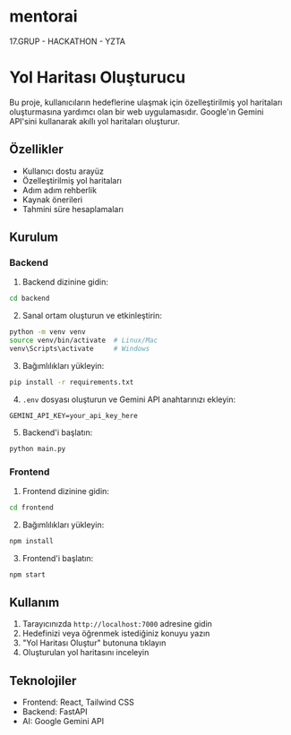 # mentorai
17.GRUP - HACKATHON - YZTA


# Yol Haritası Oluşturucu

Bu proje, kullanıcıların hedeflerine ulaşmak için özelleştirilmiş yol haritaları oluşturmasına yardımcı olan bir web uygulamasıdır. Google'ın Gemini API'sini kullanarak akıllı yol haritaları oluşturur.

## Özellikler

- Kullanıcı dostu arayüz
- Özelleştirilmiş yol haritaları
- Adım adım rehberlik
- Kaynak önerileri
- Tahmini süre hesaplamaları

## Kurulum

### Backend

1. Backend dizinine gidin:
```bash
cd backend
```

2. Sanal ortam oluşturun ve etkinleştirin:
```bash
python -m venv venv
source venv/bin/activate  # Linux/Mac
venv\Scripts\activate     # Windows
```

3. Bağımlılıkları yükleyin:
```bash
pip install -r requirements.txt
```

4. `.env` dosyası oluşturun ve Gemini API anahtarınızı ekleyin:
```
GEMINI_API_KEY=your_api_key_here
```

5. Backend'i başlatın:
```bash
python main.py
```

### Frontend

1. Frontend dizinine gidin:
```bash
cd frontend
```

2. Bağımlılıkları yükleyin:
```bash
npm install
```

3. Frontend'i başlatın:
```bash
npm start
```

## Kullanım

1. Tarayıcınızda `http://localhost:7000` adresine gidin
2. Hedefinizi veya öğrenmek istediğiniz konuyu yazın
3. "Yol Haritası Oluştur" butonuna tıklayın
4. Oluşturulan yol haritasını inceleyin

## Teknolojiler

- Frontend: React, Tailwind CSS
- Backend: FastAPI
- AI: Google Gemini API
